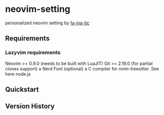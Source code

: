 # neovim-setting

personalized neovim setting by [fa-ina-tic](https://github.com/fa-ina-tic)

## Requirements

### Lazyvim requirements

Neovim >= 0.9.0 (needs to be built with LuaJIT)
Git >= 2.19.0 (for partial clones support)
a Nerd Font (optional)
a C compiler for nvim-treesitter. See here
node.js

## Quickstart

## Version History
